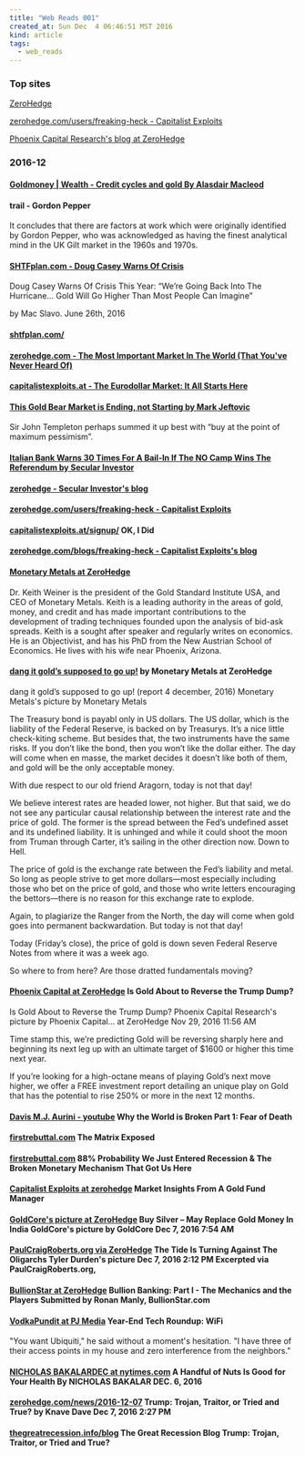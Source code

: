 ```yaml
---
title: "Web Reads 001"
created_at: Sun Dec  4 06:46:51 MST 2016
kind: article
tags:
  - web_reads
---
```


<h3>Top sites</h3>

<a href="http://www.zerohedge.com/" target="_blank">ZeroHedge</a>

<a href="http://www.zerohedge.com/users/freaking-heck" target="_blank">zerohedge.com/users/freaking-heck - Capitalist Exploits</a>

<a href="http://www.zerohedge.com/blogs/phoenix-capital-research" target="_blank">Phoenix Capital Research's blog at ZeroHedge</a>

<h3>2016-12</h3>

<h4>
<a href="https://wealth.goldmoney.com/research/goldmoney-insights/credit-cycles-and-gold" target="_blank">Goldmoney | Wealth - Credit cycles and gold By Alasdair Macleod</a>
</h4>

<h4>trail - Gordon Pepper  </h4>

It concludes that there are factors at work which were originally
identified by Gordon Pepper, who was acknowledged as having the finest
analytical mind in the UK Gilt market in the 1960s and 1970s.


<h4>
<a href="http://www.shtfplan.com/headline-news/doug-casey-warns-of-crisis-this-year-were-going-back-into-the-hurricane-gold-will-go-higher-than-most-people-can-imagine_06262016" target="_blank">SHTFplan.com - Doug Casey Warns Of Crisis</a>
</h4>

Doug Casey Warns Of Crisis This Year: “We’re Going Back Into The
Hurricane… Gold Will Go Higher Than Most People Can Imagine”

by Mac Slavo.  June 26th, 2016

<h4> <a href="http://www.shtfplan.com/" target="_blank">shtfplan.com/</a> </h4>

<h4>
<a href="http://www.zerohedge.com/news/2016-12-04/most-important-market-world-youve-never-heard" target="_blank">zerohedge.com - The Most Important Market In The World (That You've Never Heard Of)</a>
</h4>

<h4>
<a href="https://capitalistexploits.at/2016/12/eurodollar-market-it-all-starts-here/#" target="_blank">capitalistexploits.at - The Eurodollar Market: It All Starts Here</a>
</h4>

<h4>
<a href="http://rebootingcapitalism.com/2013/05/21/this-gold-bear-market-is-ending-not-starting/" target="_blank">This Gold Bear Market is Ending, not Starting by Mark Jeftovic</a>
</h4>

Sir John Templeton perhaps summed it up best with “buy at the point of maximum pessimism”.
 
<h4>
  <a href="http://www.zerohedge.com/news/2016-12-04/italian-bank-warns-30-times-bail-if-no-camp-wins-referendum" target="_blank">Italian Bank Warns 30 Times For A Bail-In If The NO Camp Wins The Referendum by Secular Investor</a>
</h4>

<h4>
  <a href="http://www.zerohedge.com/blogs/secular-investor" target="_blank">zerohedge - Secular Investor's blog</a>
</h4>

<h4>
  <a href="http://www.zerohedge.com/users/freaking-heck" target="_blank">zerohedge.com/users/freaking-heck - Capitalist Exploits</a>
</h4>

<h4>
  <a href="https://capitalistexploits.at/signup/" target="_blank">capitalistexploits.at/signup/</a>
  OK, I Did
</h4>

<h4>
  <a href="http://www.zerohedge.com/blogs/freaking-heck" target="_blank">zerohedge.com/blogs/freaking-heck - Capitalist Exploits's blog</a>
</h4>

<h4>
  <a href="http://www.zerohedge.com/users/monetary-metals" target="_blank">Monetary Metals at ZeroHedge</a>
</h4>

Dr. Keith Weiner is the president of the Gold Standard Institute USA,
and CEO of Monetary Metals. Keith is a leading authority in the areas
of gold, money, and credit and has made important contributions to
the development of trading techniques founded upon the analysis of
bid-ask spreads. Keith is a sought after speaker and regularly writes on
economics. He is an Objectivist, and has his PhD from the New Austrian
School of Economics. He lives with his wife near Phoenix, Arizona.

<h4>
  <a href="http://www.zerohedge.com/news/2016-12-05/dang-it-gold%E2%80%99s-supposed-go-report-4-december-2016" target="_blank">dang it gold’s supposed to go up!</a>
  by Monetary Metals at ZeroHedge
</h4>

dang it gold’s supposed to go up! (report 4 december, 2016)
Monetary Metals's picture
by Monetary Metals 

The Treasury bond is payabl only in US dollars. The US dollar, which is
the liability of the Federal Reserve, is backed on by Treasurys. It’s
a nice little check-kiting scheme. But besides that, the two instruments
have the same risks. If you don’t like the bond, then you won’t like
the dollar either. The day will come when en masse, the market decides it
doesn’t like both of them, and gold will be the only acceptable money.

With due respect to our old friend Aragorn, today is not that day!

We believe interest rates are headed lower, not higher. But that said,
we do not see any particular causal relationship between the interest
rate and the price of gold. The former is the spread between the Fed’s
undefined asset and its undefined liability. It is unhinged and while
it could shoot the moon from Truman through Carter, it’s sailing in
the other direction now. Down to Hell.

The price of gold is the exchange rate between the Fed’s liability and
metal. So long as people strive to get more dollars—most especially
including those who bet on the price of gold, and those who write letters
encouraging the bettors—there is no reason for this exchange rate
to explode.

Again, to plagiarize the Ranger from the North, the day will come when
gold goes into permanent backwardation. But today is not that day!

Today (Friday’s close), the price of gold is down seven Federal Reserve
Notes from where it was a week ago.

So where to from here? Are those dratted fundamentals moving?

<h4>
  <a href="http://www.zerohedge.com/news/2016-11-29/gold-about-reverse-trump-dump" target="_blank">Phoenix Capital at ZeroHedge</a>
  Is Gold About to Reverse the Trump Dump?  
</h4>

Is Gold About to Reverse the Trump Dump?
Phoenix Capital Research's picture
by Phoenix Capital... at ZeroHedge
Nov 29, 2016 11:56 AM

Time stamp this, we’re predicting Gold will be reversing sharply here
and beginning its next leg up with an ultimate target of $1600 or higher
this time next year.

If you’re looking for a high-octane means of playing Gold’s next
move higher, we offer a FREE investment report detailing an unique play
on Gold that has the potential to rise 250% or more in the next 12 months.

<h4>
  <a href="https://www.youtube.com/watch?v=CeAZwvtV73Y" target="_blank">Davis M.J. Aurini - youtube</a>
  Why the World is Broken Part 1: Fear of Death
</h4>

<h4>
  <a href="http://www.firstrebuttal.com/the-matrix-exposed/" target="_blank">firstrebuttal.com</a>
  The Matrix Exposed
</h4>

<h4>
  <a href="http://www.firstrebuttal.com/88-probability-we-just-entered-recession-the-broken-monetary-mechanism-that-got-us-here/" target="_blank">firstrebuttal.com</a>
  88% Probability We Just Entered Recession & The Broken Monetary Mechanism That Got Us Here
</h4>

<h4>
  <a href="http://www.zerohedge.com/news/2016-12-06/market-insights-gold-fund-manager" target="_blank">Capitalist Exploits at zerohedge</a>
  Market Insights From A Gold Fund Manager
</h4>

<h4>
  <a href="http://www.zerohedge.com/news/2016-12-07/buy-silver-%E2%80%93-may-replace-gold-money-india" target="_blank">GoldCore's picture at ZeroHedge</a>
  Buy Silver – May Replace Gold Money In India
  GoldCore's picture
  by GoldCore
  Dec 7, 2016 7:54 AM
</h4>

<h4>
  <a href="http://www.zerohedge.com/news/2016-12-07/tide-turning-against-oligarchs" target="_blank">PaulCraigRoberts.org via ZeroHedge</a>
  The Tide Is Turning Against The Oligarchs
  Tyler Durden's picture
  Dec 7, 2016 2:12 PM
  Excerpted via PaulCraigRoberts.org,
</h4>

<h4>
  <a href="http://www.zerohedge.com/news/2016-12-07/bullion-banking-part-i-mechanics-and-players" target="_blank">BullionStar at ZeroHedge</a>
  Bullion Banking: Part I - The Mechanics and the Players
  Submitted by Ronan Manly, BullionStar.com
</h4>

<h4>
  <a href="https://pjmedia.com/vodkapundit/2016/12/07/year-end-tech-roundup-wifi/" target="_blank">VodkaPundit at PJ Media</a>
  Year-End Tech Roundup: WiFi
</h4>

"You want Ubiquiti," he said without a moment's hesitation. "I have
three of their access points in my house and zero interference from
the neighbors."

<h4>
  <a href="http://www.nytimes.com/2016/12/06/well/eat/a-handful-of-nuts-is-good-for-your-health.html" target="_blank">NICHOLAS BAKALARDEC at nytimes.com</a>
  A Handful of Nuts Is Good for Your Health
  By NICHOLAS BAKALAR DEC. 6, 2016 
</h4>

<h4>
  <a href="http://www.zerohedge.com/news/2016-12-07/trump-trojan-traitor-or-tried-and-true" target="_blank">zerohedge.com/news/2016-12-07</a>
  Trump: Trojan, Traitor, or Tried and True?
  by Knave Dave
  Dec 7, 2016 2:27 PM
</h4>

<h4>
  <a href="http://thegreatrecession.info/blog/trump-trojan-traitor-tried-true/" target="_blank">thegreatrecession.info/blog</a>
  The Great Recession Blog
  Trump: Trojan, Traitor, or Tried and True? 
</h4>

<!--
html boilerplate
<a href="" target="_blank"></a>
<a name=""></a>
<img src="" width="400px">
<ul>
  <li></li>
</ul>
<pre>
</pre>
<pre><code>
</code></pre>
<math xmlns='http://www.w3.org/1998/Math/MathML' display='block'>
</math>
-->
